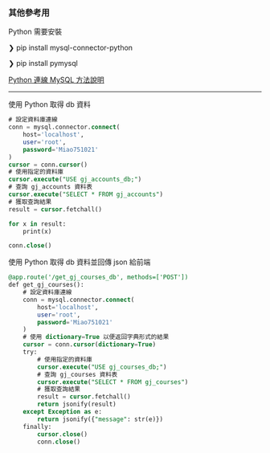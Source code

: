 ### 其他參考用

Python 需要安裝

❯ pip install mysql-connector-python

❯ pip install pymysql

[Python 連線 MySQL 方法說明](https://suyenting.github.io/post/python-connect-to-mysql/)

---

使用 Python 取得 db 資料

```sql
# 設定資料庫連線
conn = mysql.connector.connect(
    host='localhost',
    user='root',
    password='Miao751021'
)
cursor = conn.cursor()
# 使用指定的資料庫
cursor.execute("USE gj_accounts_db;")
# 查詢 gj_accounts 資料表
cursor.execute("SELECT * FROM gj_accounts")
# 獲取查詢結果
result = cursor.fetchall()

for x in result:
    print(x)

conn.close()
```

使用 Python 取得 db 資料並回傳 json 給前端

```sql
@app.route('/get_gj_courses_db', methods=['POST'])
def get_gj_courses():
    # 設定資料庫連線
    conn = mysql.connector.connect(
        host='localhost',
        user='root',
        password='Miao751021'
    )
    # 使用 dictionary=True 以便返回字典形式的結果
    cursor = conn.cursor(dictionary=True)
    try:
        # 使用指定的資料庫
        cursor.execute("USE gj_courses_db;")
        # 查詢 gj_courses 資料表
        cursor.execute("SELECT * FROM gj_courses")
        # 獲取查詢結果
        result = cursor.fetchall()
        return jsonify(result)
    except Exception as e:
        return jsonify({"message": str(e)})
    finally:
        cursor.close()
        conn.close()
```
